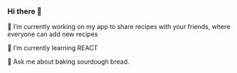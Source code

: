 ### Hi there 👋
🔭 I’m currently working on my app to share recipes with your friends, where everyone can add new recipes

🌱 I’m currently learning REACT

💬 Ask me about baking sourdough bread.

<!--
**l-przybylka/l-przybylka** is a ✨ _special_ ✨ repository because its `README.md` (this file) appears on your GitHub profile.

Here are some ideas to get you started:

- n ...
-  ...
- 👯 I’m looking to collaborate on ...
- 🤔 I’m looking for help with ...
-  ...
- 📫 How to reach me: ... 
- 😄 Pronouns: ...
- ⚡ Fun fact: ... 
-->
